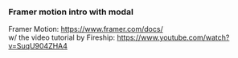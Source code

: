 ### Framer motion intro with modal
Framer Motion: https://www.framer.com/docs/ <br/>
w/ the video tutorial by Fireship: https://www.youtube.com/watch?v=SuqU904ZHA4
